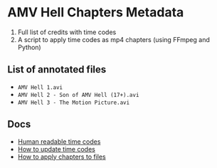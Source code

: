 # AMV Hell Chapters Metadata

1. Full list of credits with time codes
2. A script to apply time codes as mp4 chapters (using FFmpeg and Python)

## List of annotated files

* `AMV Hell 1.avi`
* `AMV Hell 2 - Son of AMV Hell (17+).avi`
* `AMV Hell 3 - The Motion Picture.avi`

## Docs

* [Human readable time codes](src)
* [How to update time codes](docs/updating.md)
* [How to apply chapters to files](docs/applying.md)
